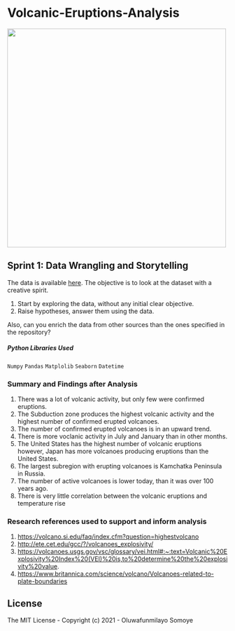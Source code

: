# Volcanic-Eruptions-Analysis
<div><img src="https://live.staticflickr.com/5626/22168833761_a36d88de4b_b.jpg" width=500 /></div>

## Sprint 1: Data Wrangling and Storytelling
The data is available [here](https://github.com/rfordatascience/tidytuesday/tree/master/data/2020/2020-05-12).
The objective is to look at the dataset with a creative spirit. 
1. Start by exploring the data, without any initial clear objective.
2. Raise hypotheses, answer them using the data.

Also, can you enrich the data from other sources than the ones specified in the repository? 

##### Python Libraries Used

``` Numpy ```
``` Pandas ```
``` Matplolib ```
``` Seaborn ```
``` Datetime ```

### Summary and Findings after Analysis
1. There was a lot of volcanic activity, but only few were confirmed eruptions. 
2. The Subduction zone produces the highest volcanic activity and the highest number of confirmed erupted volcanoes.
3. The number of confirmed erupted volcanoes is in an upward trend.
4. There is more voclanic activity in July and January than in other months.
5. The United States has the highest number of volcanic eruptions however, Japan has more volcanoes producing eruptions than the United States.
6. The largest subregion with erupting volcanoes is Kamchatka Peninsula in Russia. 
7. The number of active volcanoes is lower today, than it was over 100 years ago.
8. There is very little correlation between the volcanic eruptions and temperature rise

### Research references used to support and inform analysis
1. https://volcano.si.edu/faq/index.cfm?question=highestvolcano
2. http://ete.cet.edu/gcc/?/volcanoes_explosivity/
3. https://volcanoes.usgs.gov/vsc/glossary/vei.html#:~:text=Volcanic%20Explosivity%20Index%20(VEI)%20is,to%20determine%20the%20explosivity%20value.
4. https://www.britannica.com/science/volcano/Volcanoes-related-to-plate-boundaries

## License
The MIT License - Copyright (c) 2021 - Oluwafunmilayo Somoye
